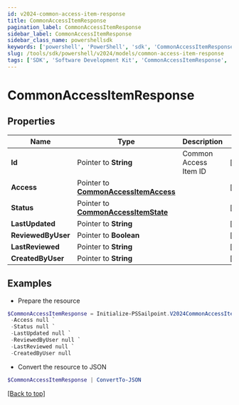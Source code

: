 ```yaml
---
id: v2024-common-access-item-response
title: CommonAccessItemResponse
pagination_label: CommonAccessItemResponse
sidebar_label: CommonAccessItemResponse
sidebar_class_name: powershellsdk
keywords: ['powershell', 'PowerShell', 'sdk', 'CommonAccessItemResponse', 'V2024CommonAccessItemResponse'] 
slug: /tools/sdk/powershell/v2024/models/common-access-item-response
tags: ['SDK', 'Software Development Kit', 'CommonAccessItemResponse', 'V2024CommonAccessItemResponse']
---
```



# CommonAccessItemResponse

## Properties

Name | Type | Description | Notes
------------ | ------------- | ------------- | -------------
**Id** |  Pointer to **String** | Common Access Item ID | [optional] 
**Access** |  Pointer to [**CommonAccessItemAccess**](common-access-item-access) |  | [optional] 
**Status** |  Pointer to [**CommonAccessItemState**](common-access-item-state) |  | [optional] 
**LastUpdated** |  Pointer to **String** |  | [optional] 
**ReviewedByUser** |  Pointer to **Boolean** |  | [optional] 
**LastReviewed** |  Pointer to **String** |  | [optional] 
**CreatedByUser** |  Pointer to **String** |  | [optional] 

## Examples

- Prepare the resource
```powershell
$CommonAccessItemResponse = Initialize-PSSailpoint.V2024CommonAccessItemResponse  -Id null `
 -Access null `
 -Status null `
 -LastUpdated null `
 -ReviewedByUser null `
 -LastReviewed null `
 -CreatedByUser null
```

- Convert the resource to JSON
```powershell
$CommonAccessItemResponse | ConvertTo-JSON
```


[[Back to top]](#) 


